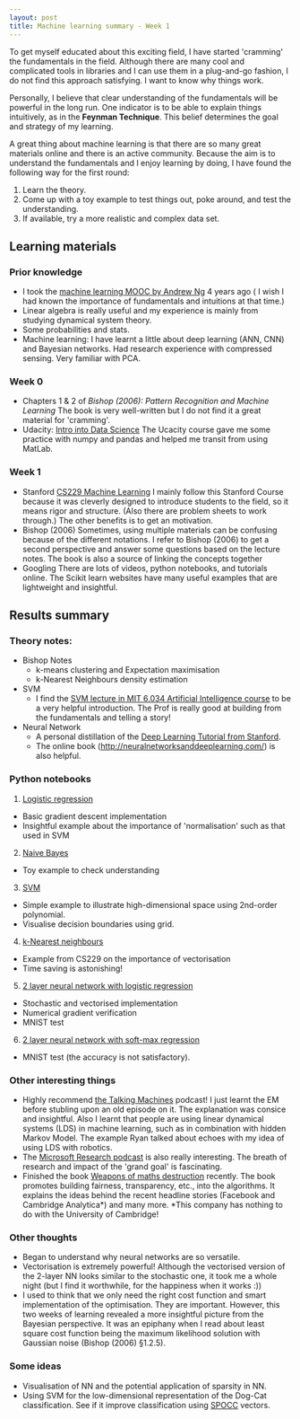 ```yaml
---
layout: post
title: Machine learning summary - Week 1
---
```


To get myself educated about this exciting field, I have started 'cramming' the fundamentals in the field. Although there are many cool and complicated tools in libraries and I can use them in a plug-and-go fashion, I do not find this approach satisfying. I want to know why things work. 

Personally, I believe that clear understanding of the fundamentals will be powerful in the long run. One indicator is to be able to explain things intuitively, as in the **Feynman Technique**. This belief determines the goal and strategy of my learning.

A great thing about machine learning is that there are so many great materials online and there is an active community. Because the aim is to understand the fundamentals and I enjoy learning by doing, I have found the following way for the first round:

 1. Learn the theory.
 2. Come up with a toy example to test things out, poke around, and test the understanding.
 3. If available, try a more realistic and complex data set. 

##  Learning materials
### Prior knowledge
- I took the [machine learning MOOC by Andrew Ng](https://www.coursera.org/learn/machine-learning) 4 years ago ( I wish I had known the importance of fundamentals and intuitions at that time.)
- Linear algebra is really useful and my experience is mainly from studying dynamical system theory.
- Some probabilities and stats.
- Machine learning: I have learnt a little about deep learning (ANN, CNN) and Bayesian networks. Had research experience with compressed sensing. Very familiar with PCA. 

### Week 0

 - Chapters 1 & 2 of *Bishop (2006): Pattern Recognition and Machine Learning*
 The book is very well-written but I do not find it a great material for 'cramming'. 
 - Udacity: [Intro into Data Science](https://classroom.udacity.com/courses/ud170)
The Ucacity course gave me some practice with numpy and pandas and helped me transit from using MatLab.

### Week 1
- Stanford [CS229 Machine Learning](http://cs229.stanford.edu/syllabus.html)
I mainly follow this Stanford Course because it was cleverly designed to introduce students to the field, so it means rigor and structure. (Also there are problem sheets to work through.) The other benefits is to get an motivation.
- Bishop (2006)
Sometimes, using multiple materials can be confusing because of the different notations. I refer to Bishop (2006) to get a second perspective and answer some questions based on the lecture notes. The book is also a source of linking the concepts together
- Googling
There are lots of videos, python notebooks, and tutorials online. The Scikit learn websites have many useful examples that are lightweight and insightful.

## Results summary
### Theory notes:
- Bishop Notes
	-  k-means clustering and Expectation maximisation
	-  k-Nearest Neighbours density estimation
- SVM
	- I find the [SVM lecture in MIT 6.034 Artificial Intelligence course](16.%20Learning:%20Support%20Vector%20Machines%20-%20YouTube) to be a very helpful introduction. The Prof is really good at building from the fundamentals and telling a story!
- Neural Network
	- A personal distillation of the [Deep Learning Tutorial from Stanford](http://ufldl.stanford.edu/tutorial/supervised/MultiLayerNeuralNetworks/).
	- The online book (http://neuralnetworksanddeeplearning.com/) is also helpful.

### Python notebooks
1. [Logistic regression](https://github.com/meichen91/MachineLearning-Snippets/blob/master/CS229_PS/PS2_Q1_LogisticRegression_TrainingStability.ipynb)
- Basic gradient descent implementation
- Insightful example about the importance of 'normalisation' such as that used in SVM
2.  [Naive Bayes](https://github.com/meichen91/MachineLearning-Snippets/blob/master/Week1/NaiveBayes.ipynb)
- Toy example to check understanding
3. [SVM](https://github.com/meichen91/MachineLearning-Snippets/blob/master/Week1/SVM_Exploration.ipynb) 
- Simple example to illustrate high-dimensional space using 2nd-order polynomial.
- Visualise decision boundaries using grid.
4. [k-Nearest neighbours](https://github.com/meichen91/MachineLearning-Snippets/blob/master/Week1/KNN_Vectorisation.ipynb)
- Example from CS229 on the importance of vectorisation
- Time saving is astonishing!
5. [2 layer neural network with logistic regression](https://github.com/meichen91/MachineLearning-Snippets/blob/master/Week1/NeuralNet_2Layer.ipynb)
- Stochastic and vectorised implementation
- Numerical gradient verification
- MNIST test
6. [2 layer neural network with soft-max regression](https://github.com/meichen91/MachineLearning-Snippets/blob/master/Week1/NN_2Layer_Softmax.ipynb)
- MNIST test (the accuracy is not satisfactory). 


### Other interesting things

 - Highly recommend [the Talking Machines](https://www.thetalkingmachines.com/) podcast! I just learnt the EM before stubling upon an old episode on it. The explanation was consice and insightful. Also I learnt that people are using linear dynamical systems (LDS) in machine learning, such as in combination with hidden Markov Model. The example Ryan talked about echoes with my idea of using LDS with robotics. 
 - The [Microsoft Research podcast](https://www.microsoft.com/en-us/research/blog/category/podcast/) is also really interesting. The breath of research and impact of the 'grand goal' is fascinating.
 - Finished the book [Weapons of maths destruction](https://weaponsofmathdestructionbook.com/) recently. The book promotes building fairness, transparency, etc., into the algorithms. It explains the ideas behind the recent headline stories (Facebook and Cambridge Analytica*) and many more.
\*This company has nothing to do with the University of Cambridge!

###  Other thoughts
- Began to understand why neural networks are so versatile.
- Vectorisation is extremely powerful! Although the vectorised version of the 2-layer NN looks similar to the stochastic one, it took me a whole night (but I find it worthwhile, for the happiness when it works :))
- I used to think that we only need the right cost function and smart implementation of the optimisation. They are important. However, this two weeks of learning revealed a more insightful picture from the Bayesian perspective. It was an epiphany when I read about least square cost function being the maximum likelihood solution with Gaussian noise (Bishop (2006) §1.2.5).

### Some ideas
- Visualisation of NN and the potential application of sparsity in NN.
- Using SVM for the low-dimensional representation of the Dog-Cat classification. See if it improve classification using [SPOCC](http://meichenlu.com/2018-04-01-Compressed-sensing-for-classification/) vectors.